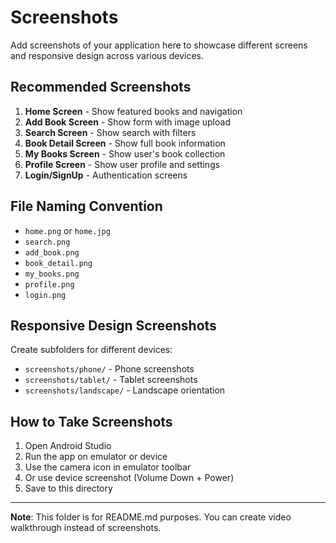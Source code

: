 # Screenshots

Add screenshots of your application here to showcase different screens and responsive design across various devices.

## Recommended Screenshots

1. **Home Screen** - Show featured books and navigation
2. **Add Book Screen** - Show form with image upload
3. **Search Screen** - Show search with filters
4. **Book Detail Screen** - Show full book information
5. **My Books Screen** - Show user's book collection
6. **Profile Screen** - Show user profile and settings
7. **Login/SignUp** - Authentication screens

## File Naming Convention

- `home.png` or `home.jpg`
- `search.png`
- `add_book.png`
- `book_detail.png`
- `my_books.png`
- `profile.png`
- `login.png`

## Responsive Design Screenshots

Create subfolders for different devices:

- `screenshots/phone/` - Phone screenshots
- `screenshots/tablet/` - Tablet screenshots
- `screenshots/landscape/` - Landscape orientation

## How to Take Screenshots

1. Open Android Studio
2. Run the app on emulator or device
3. Use the camera icon in emulator toolbar
4. Or use device screenshot (Volume Down + Power)
5. Save to this directory

---

**Note**: This folder is for README.md purposes. You can create video walkthrough instead of screenshots.

